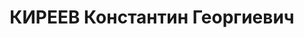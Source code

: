 ---
title: КИРЕЕВ Константин Георгиевич
description: 'Род. в 1888, Челябинская обл., русский, обр.: среднее, б/п. Башгосплан,
  Экономист-плановик

  Арестован 21.06.1937. Обв. по ст. 58-8, 58-10, 58-11. Приговор: к лишению свободы
  на 10 лет.

  Реабилитирован 04.03.1958'
---